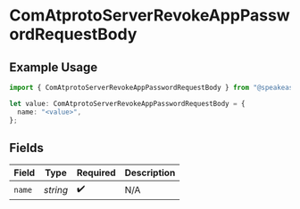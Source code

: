 # ComAtprotoServerRevokeAppPasswordRequestBody

## Example Usage

```typescript
import { ComAtprotoServerRevokeAppPasswordRequestBody } from "@speakeasy-api/bluesky/models/operations";

let value: ComAtprotoServerRevokeAppPasswordRequestBody = {
  name: "<value>",
};
```

## Fields

| Field              | Type               | Required           | Description        |
| ------------------ | ------------------ | ------------------ | ------------------ |
| `name`             | *string*           | :heavy_check_mark: | N/A                |